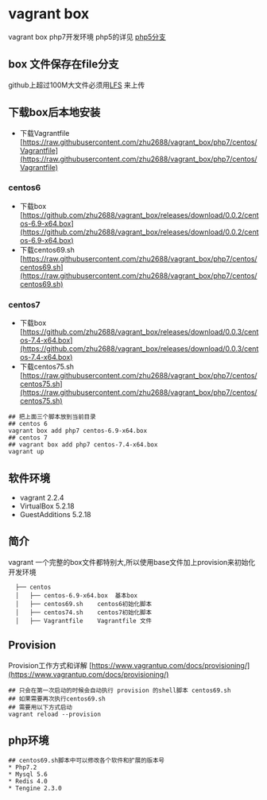 # vagrant box 
vagrant box php7开发环境 php5的详见 [php5分支](https://github.com/zhu2688/vagrant_box/tree/master)

## box 文件保存在file分支
github上超过100M大文件必须用[LFS](https://git-lfs.github.com) 来上传

## 下载box后本地安装
- 下载Vagrantfile [https://raw.githubusercontent.com/zhu2688/vagrant_box/php7/centos/Vagrantfile](https://raw.githubusercontent.com/zhu2688/vagrant_box/php7/centos/Vagrantfile)

### centos6 
- 下载box [https://github.com/zhu2688/vagrant_box/releases/download/0.0.2/centos-6.9-x64.box](https://github.com/zhu2688/vagrant_box/releases/download/0.0.2/centos-6.9-x64.box)
- 下载centos69.sh [https://raw.githubusercontent.com/zhu2688/vagrant_box/php7/centos/centos69.sh](https://raw.githubusercontent.com/zhu2688/vagrant_box/php7/centos/centos69.sh)

### centos7
- 下载box [https://github.com/zhu2688/vagrant_box/releases/download/0.0.3/centos-7.4-x64.box](https://github.com/zhu2688/vagrant_box/releases/download/0.0.3/centos-7.4-x64.box)
- 下载centos75.sh [https://raw.githubusercontent.com/zhu2688/vagrant_box/php7/centos/centos75.sh](https://raw.githubusercontent.com/zhu2688/vagrant_box/php7/centos/centos75.sh)

```shell
## 把上面三个脚本放到当前目录
## centos 6
vagrant box add php7 centos-6.9-x64.box
## centos 7
## vagrant box add php7 centos-7.4-x64.box
vagrant up

```

## 软件环境
-  vagrant 2.2.4
-  VirtualBox 5.2.18
-  GuestAdditions 5.2.18

## 简介
  vagrant 一个完整的box文件都特别大,所以使用base文件加上provision来初始化开发环境

```shell
  ├── centos
  │   ├── centos-6.9-x64.box  基本box
  │   ├── centos69.sh    centos6初始化脚本
  │   ├── centos74.sh    centos7初始化脚本
  │   ├── Vagrantfile    Vagrantfile 文件
```
## Provision
  Provision工作方式和详解 [https://www.vagrantup.com/docs/provisioning/](https://www.vagrantup.com/docs/provisioning/)
```shell
## 只会在第一次启动的时候会自动执行 provision 的shell脚本 centos69.sh 
## 如果需要再次执行centos69.sh 
## 需要用以下方式启动
vagrant reload --provision
```

## php环境

```shell
## centos69.sh脚本中可以修改各个软件和扩展的版本号
* Php7.2
* Mysql 5.6
* Redis 4.0
* Tengine 2.3.0
```
